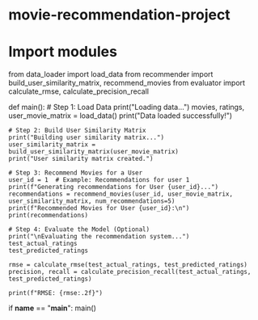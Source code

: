 # movie-recommendation-project
# Import modules
from data_loader import load_data
from recommender import build_user_similarity_matrix, recommend_movies
from evaluator import calculate_rmse, calculate_precision_recall

def main():
    # Step 1: Load Data
    print("Loading data...")
    movies, ratings, user_movie_matrix = load_data()
    print("Data loaded successfully!")

    # Step 2: Build User Similarity Matrix
    print("Building user similarity matrix...")
    user_similarity_matrix = build_user_similarity_matrix(user_movie_matrix)
    print("User similarity matrix created.")

    # Step 3: Recommend Movies for a User
    user_id = 1  # Example: Recommendations for user 1
    print(f"Generating recommendations for User {user_id}...")
    recommendations = recommend_movies(user_id, user_movie_matrix, user_similarity_matrix, num_recommendations=5)
    print(f"Recommended Movies for User {user_id}:\n")
    print(recommendations)

    # Step 4: Evaluate the Model (Optional)
    print("\nEvaluating the recommendation system...")
    test_actual_ratings 
    test_predicted_ratings
    
    rmse = calculate_rmse(test_actual_ratings, test_predicted_ratings)
    precision, recall = calculate_precision_recall(test_actual_ratings, test_predicted_ratings)
    
    print(f"RMSE: {rmse:.2f}")

if __name__ == "__main__":
    main()
